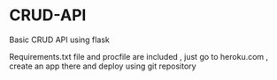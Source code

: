 # CRUD-API

Basic CRUD API using flask

Requirements.txt file and procfile are included , just go to heroku.com , create an app there and deploy using git repository
